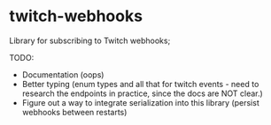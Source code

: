 # twitch-webhooks

Library for subscribing to Twitch webhooks;

TODO: 
- Documentation (oops)
- Better typing (enum types and all that for twitch events - need to research the endpoints in practice, since the docs are NOT clear.)
- Figure out a way to integrate serialization into this library (persist webhooks between restarts)
